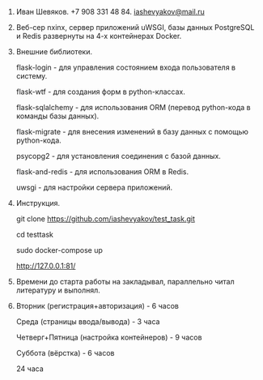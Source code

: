 1. Иван Шевяков. +7 908 331 48 84. iashevyakov@mail.ru

2. Веб-сер nxinx, сервер приложений uWSGI, базы данных PostgreSQL и Redis развернуты на 4-х контейнерах Docker.

3. Внешние библиотеки.

   flask-login - для управления состоянием входа пользователя в систему.
   
   flask-wtf - для создания форм в python-классах.
   
   flask-sqlalchemy - для использования ORM (перевод python-кода в команды базы данных).
   
   flask-migrate - для внесения изменений в базу данных с помощью python-кода.
   
   psycopg2 - для установления соединения с базой данных.
   
   flask-and-redis - для использования ORM в Redis.
   
   uwsgi - для настройки сервера приложений.
   
4. Инструкция.

   git clone https://github.com/iashevyakov/test_task.git
   
   cd testtask
   
   sudo docker-compose up
   
   http://127.0.0.1:81/
   
5. Времени до старта работы на закладывал, параллельно читал литературу и выполнял.

6. Вторник (регистрация+авторизация) - 6 часов

   Среда (страницы ввода/вывода) - 3 часа
   
   Четверг+Пятница (настройка контейнеров) - 9 часов
   
   Суббота (вёрстка) - 6 часов
   
   24 часа
   